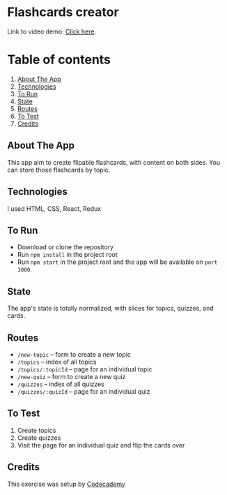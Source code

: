 # Flashcards creator
Link to video demo: [Click here](https://www.linkedin.com/posts/zo%C3%A9-playoust-467b68116_redux-ugcPost-7023653569916493824-Y41t?utm_source=share&utm_medium=member_desktop).

# Table of contents
1. [About The App](#About-The-App)
2. [Technologies](#Technologies)
3. [To Run](#To-Run)
4. [State](#State)
5. [Routes](#Routes)
6. [To Test](#To-Test)
7. [Credits](#Credits)

## About The App
This app aim to create flipable flashcards, with content on both sides. You can store those flashcards by topic. 

## Technologies
I used HTML, CSS, React, Redux

## To Run

- Download or clone the repository 
- Run `npm install` in the project root
- Run `npm start` in the project root and the app will be available on `port 3000`.

## State

The app's state is totally normalized, with slices for topics, quizzes, and cards.

## Routes

- `/new-topic` – form to create a new topic
- `/topics` – index of all topics
- `/topics/:topicId` – page for an individual topic
- `/new-quiz` – form to create a new quiz
- `/quizzes` – index of all quizzes
- `/quizzes/:quizId` – page for an individual quiz

## To Test

1. Create topics
2. Create quizzes
3. Visit the page for an individual quiz and flip the cards over

## Credits

This exercise was setup by [Codecademy](https://www.codecademy.com/)